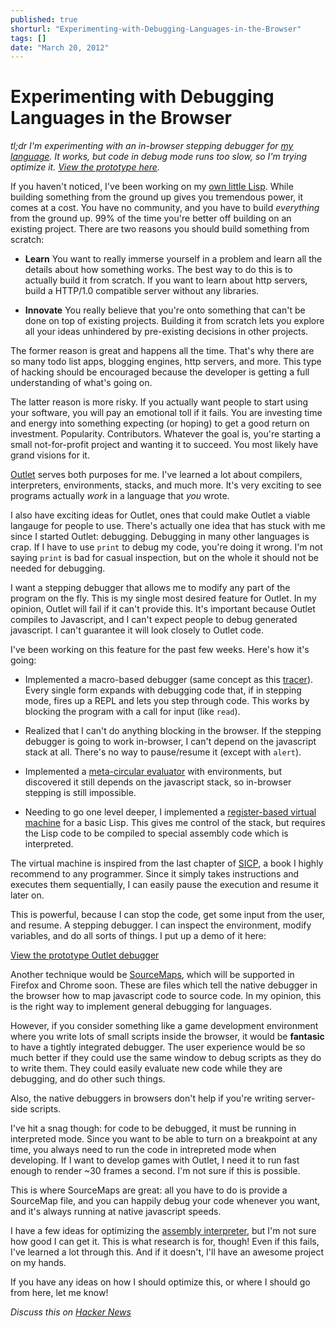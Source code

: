 ```yaml
---
published: true
shorturl: "Experimenting-with-Debugging-Languages-in-the-Browser"
tags: []
date: "March 20, 2012"
---
```


# Experimenting with Debugging Languages in the Browser

_tl;dr I'm experimenting with an in-browser stepping debugger for [my language](https://github.com/jlongster/outlet). It works, but code in debug mode runs too slow, so I'm trying optimize it. [View the prototype here](http://jlongster.com/s/outlet/debugger.html)._

If you haven't noticed, I've been working on my [own little Lisp](https://github.com/jlongster/outlet). While building something from the ground up gives you tremendous power, it comes at a cost. You have no community, and you have to build _everything_ from the ground up. 99% of the time you're better off building on an existing project. There are two reasons you should build something from scratch:

* **Learn** You want to really immerse yourself in a problem and learn all the details about how something works. The best way to do this is to actually build it from scratch. If you want to learn about http servers, build a HTTP/1.0 compatible server without any libraries.

* **Innovate** You really believe that you're onto something that can't be done on top of existing projects. Building it from scratch lets you explore all your ideas unhindered by pre-existing decisions in other projects.

The former reason is great and happens all the time. That's why there are so many todo list apps, blogging engines, http servers, and more. This type of hacking should be encouraged because the developer is getting a full understanding of what's going on.

The latter reason is more risky. If you actually want people to start using your software, you will pay an emotional toll if it fails. You are investing time and energy into something expecting (or hoping) to get a good return on investment. Popularity. Contributors. Whatever the goal is, you're starting a small not-for-profit project and wanting it to succeed. You most likely have grand visions for it.

[Outlet](https://github.com/jlongster/outlet) serves both purposes for me. I've learned a lot about compilers, interpreters, environments, stacks, and much more. It's very exciting to see programs actually _work_ in a language that _you_ wrote.

I also have exciting ideas for Outlet, ones that could make Outlet a viable langauge for people to use. There's actually one idea that has stuck with me since I started Outlet: debugging. Debugging in many other languages is crap. If I have to use `print` to debug my code, you're doing it wrong. I'm not saying `print` is bad for casual inspection, but on the whole it should not be needed for debugging.

I want a stepping debugger that allows me to modify any part of the program on the fly. This is my single most desired feature for Outlet. In my opinion, Outlet will fail if it can't provide this. It's important because Outlet compiles to Javascript, and I can't expect people to debug generated javascript. I can't guarantee it will look closely to Outlet code.

I've been working on this feature for the past few weeks. Here's how it's going:

* Implemented a macro-based debugger (same concept as this [tracer](https://gist.github.com/1840230)). Every single form expands with debugging code that, if in stepping mode, fires up a REPL and lets you step through code. This works by blocking the program with a call for input (like `read`).

* Realized that I can't do anything blocking in the browser. If the stepping debugger is going to work in-browser, I can't depend on the javascript stack at all. There's no way to pause/resume it (except with `alert`).

* Implemented a [meta-circular evaluator](https://gist.github.com/1979842) with environments, but discovered it still depends on the javascript stack, so in-browser stepping is still impossible.

* Needing to go one level deeper, I implemented a [register-based virtual machine](https://github.com/jlongster/outlet-machine) for a basic Lisp. This gives me control of the stack, but requires the Lisp code to be compiled to special assembly code which is interpreted.

The virtual machine is inspired from the last chapter of [SICP](http://mitpress.mit.edu/sicp/full-text/book/book.html), a book I highly recommend to any programmer. Since it simply takes instructions and executes them sequentially, I can easily pause the execution and resume it later on.

This is powerful, because I can stop the code, get some input from the user, and resume. A stepping debugger. I can inspect the environment, modify variables, and do all sorts of things. I put up a demo of it here:

[View the prototype Outlet debugger](http://jlongster.com/s/outlet/debugger.html)

Another technique would be [SourceMaps](https://wiki.mozilla.org/DevTools/Features/SourceMap), which will be supported in Firefox and Chrome soon. These are files which tell the native debugger in the browser how to map javascript code to source code. In my opinion, this is the right way to implement general debugging for languages.

However, if you consider something like a game development environment where you write lots of small scripts inside the browser, it would be **fantasic** to have a tightly integrated debugger. The user experience would be so much better if they could use the same window to debug scripts as they do to write them. They could easily evaluate new code while they are debugging, and do other such things.

Also, the native debuggers in browsers don't help if you're writing server-side scripts.

I've hit a snag though: for code to be debugged, it must be running in interpreted mode. Since you want to be able to turn on a breakpoint at any time, you always need to run the code in intrepreted mode when developing. If I want to develop games with Outlet, I need it to run fast enough to render ~30 frames a second. I'm not sure if this is possible.

This is where SourceMaps are great: all you have to do is provide a SourceMap file, and you can happily debug your code whenever you want, and it's always running at native javascript speeds.

I have a few ideas for optimizing the [assembly interpreter](https://github.com/jlongster/outlet-machine/blob/master/machine.ol), but I'm not sure how good I can get it. This is what research is for, though! Even if this fails, I've learned a lot through this. And if it doesn't, I'll have an awesome project on my hands.

If you have any ideas on how I should optimize this, or where I should go from here, let me know!

*Discuss this on [Hacker News](http://news.ycombinator.com/item?id=3737090)*